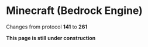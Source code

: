 # Minecraft (Bedrock Engine)

Changes from protocol **141** to **261**

__This page is still under construction__
